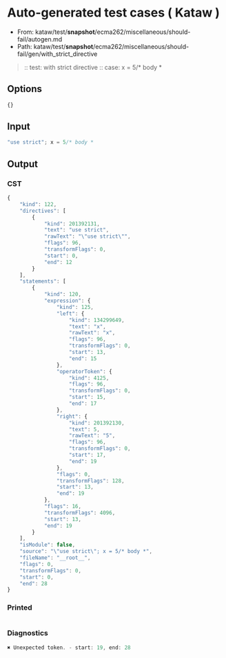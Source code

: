# Auto-generated test cases ( Kataw )
- From: kataw/test/__snapshot__/ecma262/miscellaneous/should-fail/autogen.md
- Path: kataw/test/__snapshot__/ecma262/miscellaneous/should-fail/gen/with_strict_directive
> :: test: with strict directive
> :: case: x = 5/* body *
## Options

`````js
{}
`````
## Input

`````js
"use strict"; x = 5/* body *
`````
## Output

### CST

```javascript
{
    "kind": 122,
    "directives": [
        {
            "kind": 201392131,
            "text": "use strict",
            "rawText": "\"use strict\"",
            "flags": 96,
            "transformFlags": 0,
            "start": 0,
            "end": 12
        }
    ],
    "statements": [
        {
            "kind": 120,
            "expression": {
                "kind": 125,
                "left": {
                    "kind": 134299649,
                    "text": "x",
                    "rawText": "x",
                    "flags": 96,
                    "transformFlags": 0,
                    "start": 13,
                    "end": 15
                },
                "operatorToken": {
                    "kind": 4125,
                    "flags": 96,
                    "transformFlags": 0,
                    "start": 15,
                    "end": 17
                },
                "right": {
                    "kind": 201392130,
                    "text": 5,
                    "rawText": "5",
                    "flags": 96,
                    "transformFlags": 0,
                    "start": 17,
                    "end": 19
                },
                "flags": 0,
                "transformFlags": 128,
                "start": 13,
                "end": 19
            },
            "flags": 16,
            "transformFlags": 4096,
            "start": 13,
            "end": 19
        }
    ],
    "isModule": false,
    "source": "\"use strict\"; x = 5/* body *",
    "fileName": "__root__",
    "flags": 0,
    "transformFlags": 0,
    "start": 0,
    "end": 28
}
```

### Printed

```javascript

```

### Diagnostics

```javascript
✖ Unexpected token. - start: 19, end: 28

```

